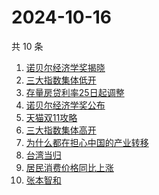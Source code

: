 # 2024-10-16

共 10 条

<!-- BEGIN ZHIHUSEARCH -->
<!-- 最后更新时间 Wed Oct 16 2024 13:11:11 GMT+0800 (China Standard Time) -->
1. [诺贝尔经济学奖揭晓](https://www.zhihu.com/search?q=诺贝尔经济学奖揭晓)
1. [三大指数集体低开](https://www.zhihu.com/search?q=三大指数集体低开)
1. [存量房贷利率25日起调整](https://www.zhihu.com/search?q=存量房贷利率25日起调整)
1. [诺贝尔经济学奖公布](https://www.zhihu.com/search?q=诺贝尔经济学奖公布)
1. [天猫双11攻略](https://www.zhihu.com/search?q=天猫双11攻略)
1. [三大指数集体高开](https://www.zhihu.com/search?q=三大指数集体高开)
1. [为什么都在担心中国的产业转移](https://www.zhihu.com/search?q=为什么都在担心中国的产业转移)
1. [台湾当归](https://www.zhihu.com/search?q=台湾当归)
1. [居民消费价格同比上涨](https://www.zhihu.com/search?q=居民消费价格同比上涨)
1. [张本智和](https://www.zhihu.com/search?q=张本智和)
<!-- END ZHIHUSEARCH -->
